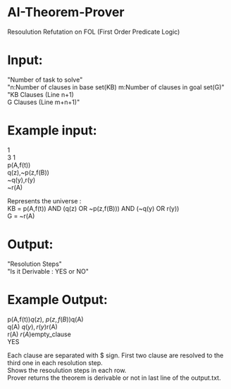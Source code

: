 # AI-Theorem-Prover
Resoulution Refutation on FOL (First Order Predicate Logic)

# Input:  
"Number of task to solve"  
"n:Number of clauses in base set(KB) m:Number of clauses in goal set(G)"  
"KB Clauses (Line n+1)  
G Clauses (Line m+n+1)"  

# Example input:  
1  
3 1  
p(A,f(t))  
q(z),~p(z,f(B))  
~q(y),r(y)  
~r(A)  
  
Represents the universe :  
KB = p(A,f(t)) AND (q(z) OR ~p(z,f(B))) AND (~q(y) OR r(y))  
G = ~r(A)  

# Output:  
"Resolution Steps"  
"Is it Derivable : YES or NO"  

# Example Output:  
p(A,f(t))$q(z),~p(z,f(B))$q(A)  
q(A)$~q(y),r(y)$r(A)  
r(A)$~r(A)$empty_clause  
YES  
  
Each clause are separated with $ sign. First two clause are resolved to the third one in each resolution step.  
Shows the resoulution steps in each row.  
Prover returns the theorem is derivable or not in last line of the output.txt.  
